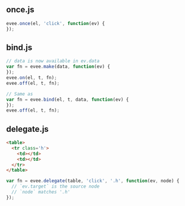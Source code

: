 ## once.js

```js
evee.once(el, 'click', function(ev) {
});
```

## bind.js

```js
// data is now available in ev.data
var fn = evee.make(data, function(ev) {
});
evee.on(el, t, fn);
evee.off(el, t, fn);

// Same as
var fn = evee.bind(el, t, data, function(ev) {
});
evee.off(el, t, fn);
```

## delegate.js

```html
<table>
  <tr class='h'>
    <td></td>
    <td></td>
  </tr>
</table>
```

```js
var fn = evee.delegate(table, 'click', '.h', function(ev, node) {
  // `ev.target` is the source node
  // `node` matches '.h'
});
```
